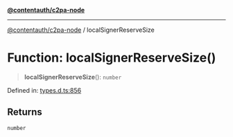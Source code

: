 [**@contentauth/c2pa-node**](../README.md)

***

[@contentauth/c2pa-node](../README.md) / localSignerReserveSize

# Function: localSignerReserveSize()

> **localSignerReserveSize**(): `number`

Defined in: [types.d.ts:856](https://github.com/contentauth/c2pa-node-v2/blob/c336e36bb30fc393837615821d0e64cbfdcdeea6/js-src/types.d.ts#L856)

## Returns

`number`
